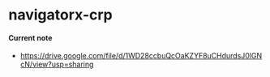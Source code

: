 # navigatorx-crp

#### Current note

- https://drive.google.com/file/d/1WD28ccbuQcOaKZYF8uCHdurdsJ0lGNcN/view?usp=sharing
